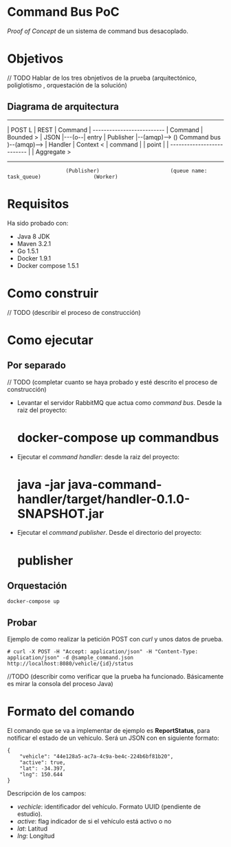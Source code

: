 Command Bus PoC
===============

*Proof of Concept* de un sistema de command bus desacoplado.


# Objetivos

// TODO Hablar de los tres obnjetivos de la prueba (arquitectónico, poliglotismo , orquestación de la solución)

## Diagrama de arquitectura

  --------          --------- -----------                                                        ----------- --------------
 |  POST  L        |  REST   |   Command   |             --------------------------             |  Command  |  Bounded     >
 |  JSON   |---(o--|  entry  |  Publisher  |--(amqp)--> ()       Command bus       )--(amqp)--> |  Handler  |  Context    <
 | command |       |  point  |             |             --------------------------             |           |  Aggregate   >
  ---------         --------- -----------                                                        ----------- --------------
                       (Publisher)                       (queue name: task_queue)                 (Worker)


# Requisitos

Ha sido probado con:
  - Java 8 JDK 
  - Maven 3.2.1
  - Go 1.5.1
  - Docker 1.9.1 
  - Docker compose 1.5.1


# Como construir

// TODO (describir el proceso de construcción)


# Como ejecutar

## Por separado

// TODO (completar cuanto se haya probado y esté descrito el proceso de construcción)

  - Levantar el servidor RabbitMQ que actua como *command bus*. Desde la raiz del proyecto:

    # docker-compose up commandbus

  - Ejecutar el *command handler*: desde la raiz del proyecto:

    # java -jar java-command-handler/target/handler-0.1.0-SNAPSHOT.jar

  - Ejecutar el *command publisher*. Desde el directorio del proyecto:

    # publisher



## Orquestación

    docker-compose up


## Probar

Ejemplo de como realizar la petición POST con *curl* y unos datos de prueba.

    # curl -X POST -H "Accept: application/json" -H "Content-Type: application/json" -d @sample_command.json http://localhost:8080/vehicle/{id}/status

//TODO (describir como verificar que la prueba ha funcionado. Básicamente es mirar la consola del proceso Java)


# Formato del comando

El comando que se va a implementar de ejemplo es **ReportStatus**, para notificar el estado
de un vehículo. Será un JSON con en siguiente formato:

    {
    	"vehicle": "44e128a5-ac7a-4c9a-be4c-224b6bf81b20",
    	"active": true,
    	"lat": -34.397, 
    	"lng": 150.644
    }

Descripción de los campos:

  - *vechicle*: identificador del vehículo. Formato UUID (pendiente de estudio).
  - *active*: flag indicador de si el vehículo está activo o no
  - *lat*: Latitud
  - *lng*: Longitud


